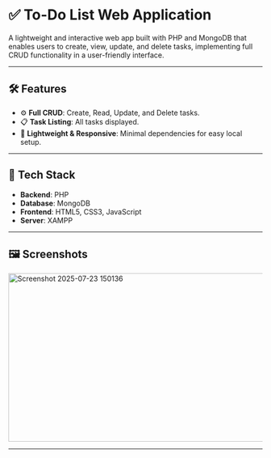 # ✅ To-Do List Web Application

A lightweight and interactive web app built with PHP and MongoDB that enables users to create, view, update, and delete tasks, implementing full CRUD functionality in a user-friendly interface.

---

## 🛠️ Features

* ⚙️ **Full CRUD**: Create, Read, Update, and Delete tasks.
* 📋 **Task Listing**: All tasks displayed.
* 🎯 **Lightweight & Responsive**: Minimal dependencies for easy local setup.

---

## 🧰 Tech Stack

* **Backend**: PHP 
* **Database**: MongoDB 
* **Frontend**: HTML5, CSS3, JavaScript
* **Server**: XAMPP

---

## 🖼️ Screenshots

<img width="689" height="333" alt="Screenshot 2025-07-23 150136" src="https://github.com/user-attachments/assets/07f53909-98b1-4c6a-856f-c9f7385d3c06" />

---
